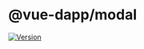 # @vue-dapp/modal

<a href="https://www.npmjs.com/package/@vue-dapp/modal"><img src="https://badgen.net/npm/v/@vue-dapp/modal" alt="Version"></a>